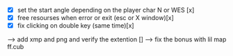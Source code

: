 -[x] set the start angle depending on the player char N or WES [x]
-[x] free resourses when error or exit (esc or X window)[x]
-[x] fix clicking on double key (same time)[x]

--> add xmp and png and verify the extention []
--> fix the bonus with lil map ff.cub